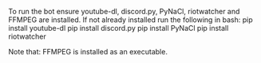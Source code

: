 To run the bot ensure youtube-dl, discord.py, PyNaCl, riotwatcher and FFMPEG are installed.
If not already installed run the following in bash:
pip install youtube-dl
pip install discord.py
pip install PyNaCl
pip install riotwatcher

Note that:
FFMPEG is installed as an executable.
